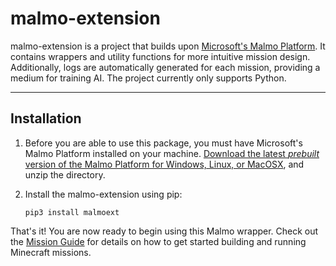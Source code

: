 # **malmo-extension** #

malmo-extension is a project that builds upon [Microsoft's Malmo Platform](https://github.com/Microsoft/malmo/). It contains wrappers and utility functions for more intuitive mission design. Additionally, logs are automatically generated for each mission, providing a medium for training AI. The project currently only supports Python.

___
## **Installation** ##

1. Before you are able to use this package, you must have Microsoft's Malmo Platform installed on your machine. [Download the latest _prebuilt_ version of the Malmo Platform for Windows, Linux, or MacOSX](https://github.com/Microsoft/malmo/releases), and unzip the directory.

2. Install the malmo-extension using pip:
    ```
    pip3 install malmoext
    ```

That's it! You are now ready to begin using this Malmo wrapper. Check out the [Mission Guide]() for details on how to get started building and running Minecraft missions.
